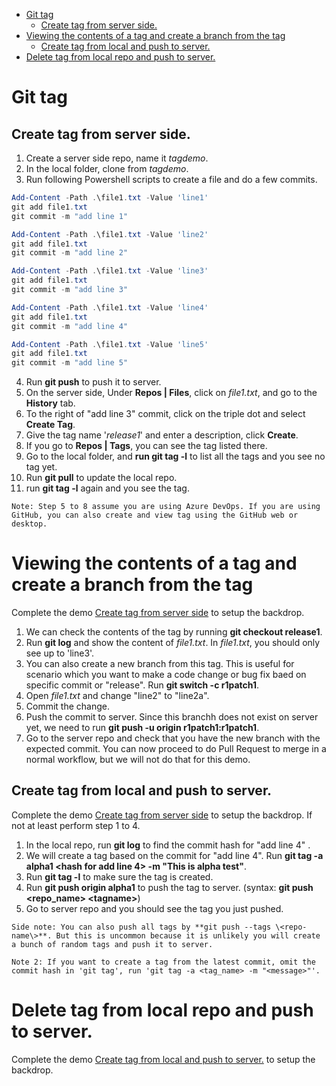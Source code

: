
- [Git tag](#git-tag)
  - [Create tag from server side.](#create-tag-from-server-side)
- [Viewing the contents of a tag and create a branch from the tag](#viewing-the-contents-of-a-tag-and-create-a-branch-from-the-tag)
  - [Create tag from local and push to server.](#create-tag-from-local-and-push-to-server)
- [Delete tag from local repo and push to server.](#delete-tag-from-local-repo-and-push-to-server)

# Git tag
## Create tag from server side.
1. Create a server side repo, name it *tagdemo*.
2. In the local folder, clone from *tagdemo*.
3. Run following Powershell scripts to create a file and do a few commits.
```Powershell
Add-Content -Path .\file1.txt -Value 'line1'
git add file1.txt
git commit -m "add line 1"

Add-Content -Path .\file1.txt -Value 'line2'
git add file1.txt
git commit -m "add line 2"

Add-Content -Path .\file1.txt -Value 'line3'
git add file1.txt
git commit -m "add line 3"

Add-Content -Path .\file1.txt -Value 'line4'
git add file1.txt
git commit -m "add line 4"

Add-Content -Path .\file1.txt -Value 'line5'
git add file1.txt
git commit -m "add line 5"
```
4. Run **git push** to push it to server.
5. On the server side, Under **Repos | Files**, click on *file1.txt*, and go to the **History** tab.
6. To the right of "add line 3" commit, click on the triple dot and select **Create Tag**.
7. Give the tag name '*release1*' and enter a description, click **Create**.
8. If you go to **Repos | Tags**, you can see the tag listed there.
9.  Go to the local folder, and **run git tag -l** to list all the tags and you see no tag yet.
10. Run **git pull** to update the local repo.
11. run **git tag -l** again and you see the tag.
```text
Note: Step 5 to 8 assume you are using Azure DevOps. If you are using GitHub, you can also create and view tag using the GitHub web or desktop.
```
    
# Viewing the contents of a tag and create a branch from the tag
Complete the demo [Create tag from server side](#create-tag-from-server-side) to setup the backdrop.
1. We can check the contents of the tag by running **git checkout release1**.
2. Run **git log** and show the content of *file1.txt*. In *file1.txt*, you should only see up to 'line3'.
3. You can also create a new branch from this tag. This is useful for scenario which you want to make a code change or bug fix baed on specific commit or "release". Run **git switch -c r1patch1**.
4. Open *file1.txt* and change "line2" to "line2a".
5. Commit the change.
6. Push the commit to server. Since this branchh does not exist on server yet, we need to run **git push -u origin r1patch1:r1patch1**.
7. Go to the server repo and check that you have the new branch with the expected commit. You can now proceed to do Pull Request to merge in a normal workflow, but we will not do that for this demo.
  
## Create tag from local and push to server.
Complete the demo [Create tag from server side](#create-tag-from-server-side) to setup the backdrop. If not at least perform step 1 to 4.
1. In the local repo, run **git log** to find the commit hash for "add line 4" .
2. We will create a tag based on the commit for "add line 4". Run **git tag -a alpha1 \<hash for add line 4\> -m "This is alpha test"**.
3. Run **git tag -l** to make sure the tag is created.
4. Run **git push origin alpha1** to push the tag to server. (syntax: **git push \<repo_name\> \<tagname\>**)
5. Go to server repo and you should see the tag you just pushed.
```text
Side note: You can also push all tags by **git push --tags \<repo-name\>**. But this is uncommon because it is unlikely you will create a bunch of random tags and push it to server.
```
```text
Note 2: If you want to create a tag from the latest commit, omit the commit hash in 'git tag', run 'git tag -a <tag_name> -m "<message>"'.
```

# Delete tag from local repo and push to server.
Complete the demo [Create tag from local and push to server.](#create-tag-from-local-and-push-to-server) to setup the backdrop. 
